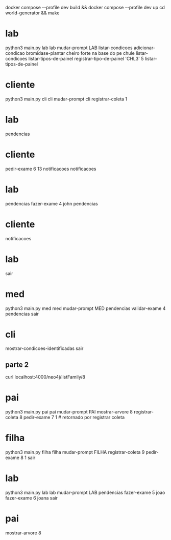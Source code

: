 docker compose --profile dev build && docker compose --profile dev up
cd world-generator && make
# lab
python3 main.py
lab
lab
mudar-prompt LAB
listar-condicoes
adicionar-condicao bromidase-plantar 
cheiro forte na base do pe
chule
listar-condicoes
listar-tipos-de-painel
registrar-tipo-de-painel 'CHL3' 5
listar-tipos-de-painel
# cliente
python3 main.py
cli
cli
mudar-prompt cli
registrar-coleta 1
# lab
pendencias
# cliente
pedir-exame 6 13
notificacoes
notificacoes
# lab
pendencias
fazer-exame 4 john
pendencias
# cliente
notificacoes
# lab
sair
# med
python3 main.py
med
med
mudar-prompt MED
pendencias
validar-exame 4
pendencias
sair
# cli
mostrar-condicoes-identificadas
sair
## parte 2
curl localhost:4000/neo4j/listFamily/8
# pai
python3 main.py
pai
pai
mudar-prompt PAI
mostrar-arvore 8
registrar-coleta 8
pedir-exame 7 1 # retornado por registrar coleta
# filha
python3 main.py
filha
filha
mudar-prompt FILHA
registrar-coleta 9
pedir-exame 8 1
sair
# lab
python3 main.py
lab
lab
mudar-prompt LAB
pendencias
fazer-exame 5 joao
fazer-exame 6 joana
sair
# pai
mostrar-arvore 8
